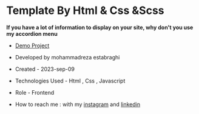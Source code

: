 # Template By Html & Css &Scss 

**If you have a lot of information to display on your site, why don't you use my accordion menu**


- [Demo Project](https://reza-estabraghi.github.io/card/)

- Developed by mohammadreza estabraghi

- Created - 2023-sep-09

- Technologies Used - Html , Css , Javascript 

- Role - Frontend

- How to reach me : with my [instagram](https://www.instagram.com/rezamr8web/?igshid=MzNlNGNkZWQ4Mg%3D%3D) and 
[linkedin](https://www.linkedin.com/in/mohammadreza-estabraghi-62334527a/)
